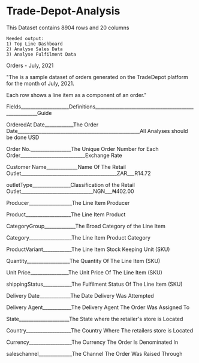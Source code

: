 # Trade-Depot-Analysis

This Dataset contains 8904 rows and 20 columns

	Needed output:									
	1) Top Line Dashboard									
	2) Analyse Sales Data									
	3) Analyse Fulfilment Data									
Orders - July, 2021												
												
"The is a sample dataset of orders generated on the TradeDepot platform for the month of July, 2021.

Each row shows a line item as a component of an order."												
												
Fields____________________Definitions______________________________________________________Guide

OrderedAt Date____________The Order Date___________________________________________________All Analyses should be done USD

Order No._________________The Unique Order Number for Each Order___________________________Exchange Rate

Customer Name_____________Name Of The Retail Outlet________________________________________ZAR___R14.72	

outletType________________Classification of the Retail Outlet______________________________NGN___₦402.00

Producer__________________The Line Item Producer

Product___________________The Line Item Product

CategoryGroup_____________The Broad Category of the Line Item

Category__________________The Line Item Product Category

ProductVariant____________The Line Item Stock Keeping Unit (SKU)

Quantity__________________The Quantity Of The Line Item (SKU)

Unit Price________________The Unit Price Of The Line Item (SKU)

shippingStatus____________The Fulfilment Status Of The Line Item (SKU)

Delivery Date_____________The Date Delivery Was Attempted

Delivery Agent____________The Delivery Agent The Order Was Assigned To

State_____________________The State where the retailer's store is Located

Country___________________The Country Where The retailers store is Located

Currency__________________The Currency The Order Is Denominated In

saleschannel______________The Channel The Order Was Raised Through											
